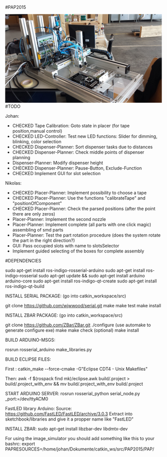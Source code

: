 #PAP2015


![Image of PAP2015](https://github.com/JohanVer/PAP2015/blob/master/pap2015.jpg)
#TODO

Johan:
 
* CHECKED Tape Calibration: Goto state in placer (for tape position,manual control)
* CHECKED LED-Controller: Test new LED functions: Slider for dimming, blinking, color selection
* CHECKED Dispenser-Planner: Sort dispenser tasks due to distances
* CHECKED Dispenser-Planner: Check middle points of dispenser planning
* Dispenser-Planner: Modify dispenser height
* CHECKED Dispenser-Planner: Pause-Button, Exclude-Function
* CHECKED Implement GUI for slot selection

Nikolas:

* CHECKED Placer-Planner: Implement possibility to choose a tape
* CHECKED Placer-Planner: Use the functions "calibrateTape" and "positionOfComponent"
* CHECKED Placer-Planner: Check the parsed positions (after the point there are only zeros)
* Placer-Planner: Implement the second nozzle
* Placer-Planner: Implement complete (all parts with one click magic) assembling of smd parts
* Placer-Planner: Test the part rotation procedure (does the system rotate the part in the right direction?)
* GUI: Pass occupied slots with name to slotsSelector
* Implement guided selecting of the boxes for complete assembly

#DEPENDENCIES

sudo apt-get install ros-indigo-rosserial-arduino
sudo apt-get install ros-indigo-rosserial
sudo apt-get update && sudo apt-get install arduino arduino-core
sudo apt-get install ros-indigo-qt-create
sudo apt-get install ros-indigo-qt-build

INSTALL SERIAL PACKAGE:
(go into catkin_workspace/src)

git clone https://github.com/wjwwood/serial.git
make
make test
make install

INSTALL ZBAR PACKAGE:
(go into catkin_workspace/src)

git clone https://github.com/ZBar/ZBar.git
./configure (use automake to generate configure exe)
make
make check (optional)
make install

BUILD ARDUINO-MSGS:

rosrun rosserial_arduino make_libraries.py


BUILD ECLIPSE FILES:

First :
 catkin_make --force-cmake -G"Eclipse CDT4 - Unix Makefiles"

Then:
 awk -f $(rospack find mk)/eclipse.awk build/.project > build/.project_with_env && mv build/.project_with_env build/.project

START ARDUINO SERVER:
rosrun rosserial_python serial_node.py _port:=/dev/ttyACM0

FastLED library Arduino:
Source: https://github.com/FastLED/FastLED/archive/3.0.3
Extract into sketchbook/libraries and give it a propper name like "FastLED"

INSTALL ZBAR:
sudo apt-get install libzbar-dev libdmtx-dev

For using the image_simulator you should add something like this to your bashrc:
export PAPRESOURCES=/home/johan/Dokumente/catkin_ws/src/PAP2015/PAP/
